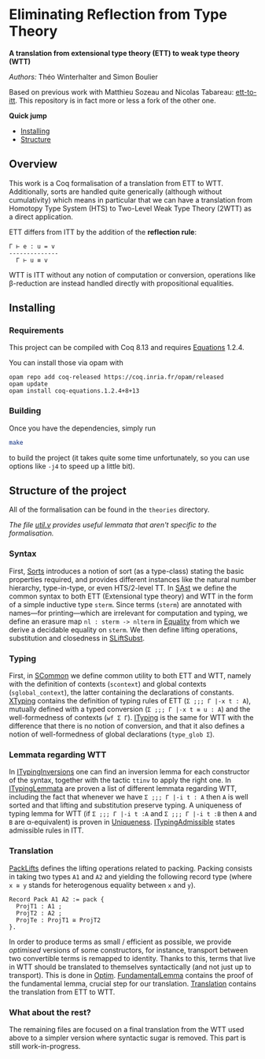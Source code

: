 # Eliminating Reflection from Type Theory
**A translation from extensional type theory (ETT) to weak type theory (WTT)**

*Authors:* Théo Winterhalter and Simon Boulier

Based on previous work with Matthieu Sozeau and Nicolas Tabareau:
[ett-to-itt]. This repository is in fact more or less a fork of the other one.

[ett-to-itt]: https://github.com/TheoWinterhalter/ett-to-itt

**Quick jump**
- [Installing](#installing)
- [Structure](#structure-of-the-project)

## Overview

This work is a Coq formalisation of a translation from ETT to WTT.
Additionally, sorts are handled quite generically (although without
cumulativity) which means in particular that we can have a translation from
Homotopy Type System (HTS) to Two-Level Weak Type Theory (2WTT) as a direct
application.

ETT differs from ITT by the addition of the **reflection rule**:
```
Γ ⊢ e : u = v
--------------
  Γ ⊢ u ≡ v
```

WTT is ITT without any notion of computation or conversion, operations like
β-reduction are instead handled directly with propositional equalities.

## Installing

### Requirements

This project can be compiled with Coq 8.13 and requires
[Equations](http://mattam82.github.io/Coq-Equations/) 1.2.4.

You can install those via opam with
```fish
opam repo add coq-released https://coq.inria.fr/opam/released
opam update
opam install coq-equations.1.2.4+8+13
```

### Building

Once you have the dependencies, simply run
```bash
make
```
to build the project (it takes quite some time unfortunately, so you
can use options like `-j4` to speed up a little bit).


## Structure of the project

All of the formalisation can be found in the `theories` directory.

*The file [util.v](theories/util.v)
provides useful lemmata that aren't specific to the formalisation.*

### Syntax

First, [Sorts](theories/Sorts.v) introduces a notion of sort (as a type-class)
stating the basic properties required, and provides different instances
like the natural number hierarchy, type-in-type, or even HTS/2-level TT.
In [SAst](SAst.v) we define the common syntax to both ETT (Extensional type
theory) and WTT in the form of a simple inductive type `sterm`.
Since terms (`sterm`) are annotated with names—for printing—which are
irrelevant for computation and typing, we define an erasure map
`nl : sterm -> nlterm` in [Equality](theories/Equality.v) from which we derive
a decidable equality on `sterm`.
We then define lifting operations, substitution and closedness in
[SLiftSubst](SLiftSubst.v).

### Typing

First, in [SCommon](theories/SCommon.v) we define common utility to both ETT and
WTT, namely with the definition of contexts (`scontext`) and global
contexts (`sglobal_context`), the latter containing the declarations of
constants.
[XTyping](theories/XTyping.v) contains the definition of typing rules of ETT
(`Σ ;;; Γ |-x t : A`), mutually defined with a typed conversion
(`Σ ;;; Γ |-x t ≡ u : A`) and the well-formedness of contexts (`wf Σ Γ`).
[ITyping](theories/ITyping.v) is the same for WTT with the difference that there
is no notion of conversion, and that it also defines a notion of
well-formedness of global declarations (`type_glob Σ`).

### Lemmata regarding WTT

In [ITypingInversions](theories/ITypingInversions.v) one can find an inversion
lemma for each constructor of the syntax, together with the tactic `ttinv` to
apply the right one.
In [ITypingLemmata](theories/ITypingLemmata.v) are proven a list of different
lemmata regarding WTT, including the fact that whenever we have
`Σ ;;; Γ |-i t : A` then `A` is well sorted and that lifting and substitution
preserve typing.
A uniqueness of typing lemma for WTT (if `Σ ;;; Γ |-i t :A` and
`Σ ;;; Γ |-i t :B` then `A` and `B` are α-equivalent) is proven in
[Uniqueness](theories/Uniqueness.v).
[ITypingAdmissible](theories/ITypingAdmissible.v) states admissible rules in
ITT.

### Translation

[PackLifts](PackLifts.v) defines the lifting operations related to packing.
Packing consists in taking two types `A1` and `A2` and yielding the following
record type (where `x ≅ y` stands for heterogenous equality between `x` and
`y`).
```coq
Record Pack A1 A2 := pack {
  ProjT1 : A1 ;
  ProjT2 : A2 ;
  ProjTe : ProjT1 ≅ ProjT2
}.
```
In order to produce terms as small / efficient as possible, we provide
*optimised* versions of some constructors, for instance, transport
between two convertible terms is remapped to identity. Thanks to this, terms
that live in WTT should be translated to themselves syntactically (and not just
up to transport).
This is done in [Optim](theories/Optim.v).
[FundamentalLemma](theories/FundamentalLemma.v) contains the proof of the
fundamental lemma, crucial step for our translation.
[Translation](theories/Translation.v) contains the translation from ETT to WTT.

### What about the rest?

The remaining files are focused on a final translation from the WTT used above
to a simpler version where syntactic sugar is removed.
This part is still work-in-progress.
